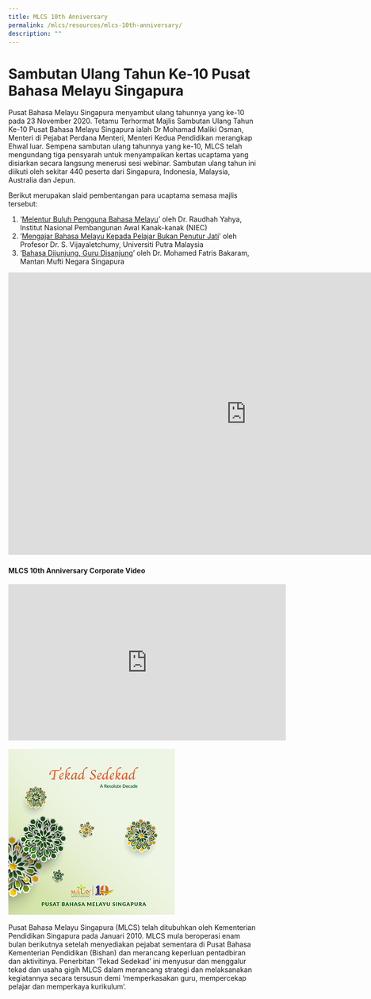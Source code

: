 ```yaml
---
title: MLCS 10th Anniversary
permalink: /mlcs/resources/mlcs-10th-anniversary/
description: ""
---
```

Sambutan Ulang Tahun Ke-10 Pusat Bahasa Melayu Singapura
========================================================

Pusat Bahasa Melayu Singapura menyambut ulang tahunnya yang ke-10 pada 23 November 2020. Tetamu Terhormat Majlis Sambutan Ulang Tahun Ke-10 Pusat Bahasa Melayu Singapura ialah Dr Mohamad Maliki Osman, Menteri di Pejabat Perdana Menteri, Menteri Kedua Pendidikan merangkap Ehwal luar. Sempena sambutan ulang tahunnya yang ke-10, MLCS telah mengundang tiga pensyarah untuk menyampaikan kertas ucaptama yang disiarkan secara langsung menerusi sesi webinar. Sambutan ulang tahun ini diikuti oleh sekitar 440 peserta dari Singapura, Indonesia, Malaysia, Australia dan Jepun.

Berikut merupakan slaid pembentangan para ucaptama semasa majlis tersebut:

1.  ‘[Melentur Buluh Pengguna Bahasa Melayu](/files/ucaptama-1---dr-raudhah-yahya.pdf)’ oleh Dr. Raudhah Yahya, Institut Nasional Pembangunan Awal Kanak-kanak (NIEC)
2.  ‘[Mengajar Bahasa Melayu Kepada Pelajar Bukan Penutur Jati](/files/ucaptama-2---prof-vijayaletchumy.pdf)’ oleh Profesor Dr. S. Vijayaletchumy, Universiti Putra Malaysia
3.  ‘[Bahasa Dijunjung, Guru Disanjung](/files/ucaptama-3---dr-mohamed-fatris-bakaram.pdf)’ oleh Dr. Mohamed Fatris Bakaram, Mantan Mufti Negara Singapura

<iframe allowfullscreen="true" height="569" width="960" frameborder="0" src="https://docs.google.com/presentation/d/e/2PACX-1vSBJ0ZAOpVn8vAtJTiy8C_y9TsZpy4PrecRn5aYPj4omArcu2zaj_JQXqPhkWtKvKF6ECz1JduJBp2f/embed?start=true&amp;loop=true&amp;delayms=5000"></iframe>

#### MLCS 10th Anniversary Corporate Video

<iframe allowfullscreen="" allow="accelerometer; autoplay; clipboard-write; encrypted-media; gyroscope; picture-in-picture" frameborder="0" title="YouTube video player" src="https://www.youtube.com/embed/VkdjQmQ0bJM" height="315" width="560"></iframe>

![](/images/001%20tekad%20sedekad.png)

Pusat Bahasa Melayu Singapura (MLCS) telah ditubuhkan oleh Kementerian Pendidikan Singapura pada Januari 2010. MLCS mula beroperasi enam bulan berikutnya setelah menyediakan pejabat sementara di Pusat Bahasa Kementerian Pendidikan (Bishan) dan merancang keperluan pentadbiran dan aktivitinya. Penerbitan ‘Tekad Sedekad’ ini menyusur dan menggalur tekad dan usaha gigih MLCS dalam merancang strategi dan melaksanakan kegiatannya secara tersusun demi ‘memperkasakan guru, mempercekap pelajar dan memperkaya kurikulum’.

